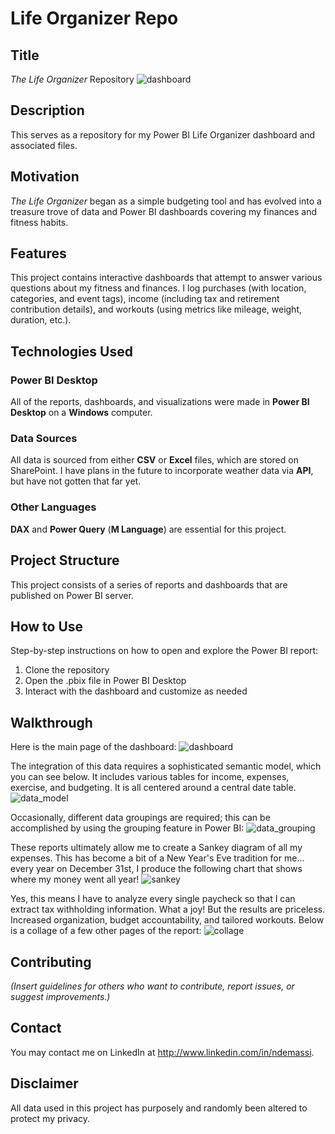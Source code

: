 # Life Organizer Repo

## Title
*The Life Organizer* Repository
![dashboard](dashboard.png)

## Description
This serves as a repository for my Power BI Life Organizer dashboard and associated files.

## Motivation
*The Life Organizer* began as a simple budgeting tool and has evolved into a treasure trove of data and Power BI dashboards covering my finances and fitness habits.

## Features
This project contains interactive dashboards that attempt to answer various questions about my fitness and finances.
I log purchases (with location, categories, and event tags), income (including tax and retirement contribution details), and workouts (using metrics like mileage, weight, duration, etc.).

## Technologies Used
### Power BI Desktop
All of the reports, dashboards, and visualizations were made in **Power BI Desktop** on a **Windows** computer.
### Data Sources
All data is sourced from either **CSV** or **Excel** files, which are stored on SharePoint. I have plans in the future to incorporate weather data via **API**, but have not gotten that far yet.
### Other Languages
**DAX** and **Power Query** (**M Language**) are essential for this project.

## Project Structure
This project consists of a series of reports and dashboards that are published on Power BI server.

## How to Use
Step-by-step instructions on how to open and explore the Power BI report:
1) Clone the repository
2) Open the .pbix file in Power BI Desktop
3) Interact with the dashboard and customize as needed

## Walkthrough
Here is the main page of the dashboard:
![dashboard](dashboard.png)

The integration of this data requires a sophisticated semantic model, which you can see below. It includes various tables for income, expenses, exercise, and budgeting. It is all centered around a central date table.
![data_model](data_model.png)

Occasionally, different data groupings are required; this can be accomplished by using the grouping feature in Power BI:
![data_grouping](data_grouping.png)

These reports ultimately allow me to create a Sankey diagram of all my expenses. This has become a bit of a New Year's Eve tradition for me... every year on December 31st, I produce the following chart that shows where my money went all year!
![sankey](sankey.png)

Yes, this means I have to analyze every single paycheck so that I can extract tax withholding information. What a joy!
But the results are priceless. Increased organization, budget accountability, and tailored workouts. Below is a collage of a few other pages of the report:
![collage](collage.jpg)

## Contributing
*(Insert guidelines for others who want to contribute, report issues, or suggest improvements.)*

## Contact
You may contact me on LinkedIn at http://www.linkedin.com/in/ndemassi.

## Disclaimer
All data used in this project has purposely and randomly been altered to protect my privacy.
